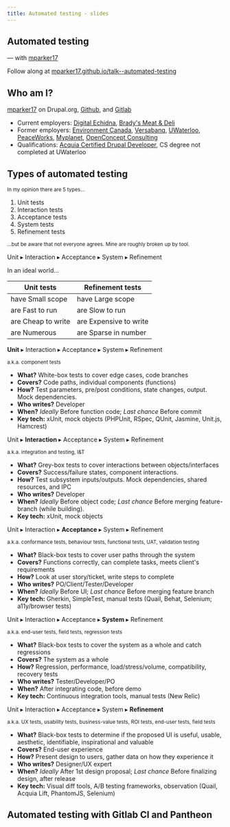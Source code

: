 ```yaml
---
title: Automated testing - slides
---
```


<section>

# Automated testing
— with [mparker17][mparker17-drupalorg]

Follow along at [mparker17.github.io/talk--automated-testing](index.md)

</section>
<section>

## Who am I?

[mparker17][mparker17-drupalorg] on Drupal.org, [Github][mparker17-github], and [Gitlab][mparker17-gitlab]

* Current employers: [Digital Echidna][echidna], [Brady's Meat & Deli][bradysmeats]
* Former employers: [Environment Canada][wsc], [Versabanq][versabanq], [UWaterloo][uwaterloo], [PeaceWorks][peaceworks], [Myplanet][myplanet], [OpenConcept Consulting][openconcept]
* Qualifications: [Acquia Certified Drupal Developer][acquia-cert], CS degree not completed at UWaterloo

</section>
<section>
<section>

## Types of automated testing

<small>In my opinion there are 5 types...</small>

1. Unit tests
2. Interaction tests
3. Acceptance tests
4. System tests
5. Refinement tests

<small>...but be aware that not everyone agrees. Mine are roughly broken up by tool.</small>

</section>
<section>

Unit ▸ Interaction ▸ Acceptance ▸ System ▸ Refinement

In an ideal world...

| Unit tests         | Refinement tests       |
| ------------------ | ---------------------- |
| have Small scope   | have Large scope       |
| are Fast to run    | are Slow to run        |
| are Cheap to write | are Expensive to write |
| are Numerous       | are Sparse in number   |

</section>
<section>

**Unit** ▸ Interaction ▸ Acceptance ▸ System ▸ Refinement

<small>a.k.a. component tests</small>

* **What?** White-box tests to cover edge cases, code branches
* **Covers?** Code paths, individual components (functions)
* **How?** Test parameters, pre/post conditions, state changes, output. Mock dependencies.
* **Who writes?** Developer
* **When?** *Ideally* Before function code; *Last chance* Before commit
* **Key tech:** xUnit, mock objects (PHPUnit, RSpec, QUnit, Jasmine, Unit.js, Hamcrest)

</section>
<section>

Unit ▸ **Interaction** ▸ Acceptance ▸ System ▸ Refinement

<small>a.k.a. integration and testing, I&T</small>

* **What?** Grey-box tests to cover interactions between objects/interfaces
* **Covers?** Success/failure states, component interactions.
* **How?** Test subsystem inputs/outputs. Mock dependencies, shared resources, and IPC
* **Who writes?** Developer
* **When?** *Ideally* Before object code; *Last chance* Before merging feature-branch (while building).
* **Key tech:** xUnit, mock objects

</section>
<section>

Unit ▸ Interaction ▸ **Acceptance** ▸ System ▸ Refinement

<small>a.k.a. conformance tests, behaviour tests, functional tests, UAT, validation testing</small>

* **What?** Black-box tests to cover user paths through the system
* **Covers?** Functions correctly, can complete tasks, meets client's requirements
* **How?** Look at user story/ticket, write steps to complete
* **Who writes?** PO/Client/Tester/Developer
* **When?** *Ideally* Before UI; *Last chance* Before merging feature branch
* **Key tech:** Gherkin, SimpleTest, manual tests (Quail, Behat, Selenium; a11y/browser tests)

</section>
<section>

Unit ▸ Interaction ▸ Acceptance ▸ **System** ▸ Refinement

<small>a.k.a. end-user tests, field tests, regression tests</small>

* **What?** Black-box tests to cover the system as a whole and catch regressions
* **Covers?** The system as a whole
* **How?** Regression, performance, load/stress/volume, compatibility, recovery tests
* **Who writes?** Tester/Developer/PO
* **When?** After integrating code, before demo
* **Key tech:** Continuous integration tools, manual tests (New Relic)

</section>
<section>

Unit ▸ Interaction ▸ Acceptance ▸ System ▸ **Refinement**

<small>a.k.a. UX tests, usability tests, business-value tests, ROI tests, end-user tests, field tests</small>

* **What?** Black-box tests to determine if the proposed UI is useful, usable, aesthetic, identifiable,
inspirational and valuable
* **Covers?** End-user experience
* **How?** Present design to users, gather data on how they experience it
* **Who writes?** Designer/UX expert
* **When?** *Ideally* After 1st design proposal; *Last chance* Before finalizing design, after release
* **Key tech:** Visual diff tools, A/B testing frameworks, observation (Quail, Acquia Lift, PhantomJS, Selenium)

</section>
</section>
<section>

## Automated testing with Gitlab CI and Pantheon

</section>

[mparker17-drupalorg]: https://www.drupal.org/u/mparker17
[mparker17-github]: https://github.com/mparker17
[mparker17-gitlab]: https://gitlab.com/mparker17
[echidna]: https://echidna.ca
[bradysmeats]: https://bradysmeats.com
[wsc]: https://www.canada.ca/en/environment-climate-change/services/water-overview/quantity/monitoring/survey.html
[versabanq]: https://www.versabank.com
[uwaterloo]: https://uwaterloo.ca
[peaceworks]: https://peaceworks.ca
[myplanet]: https://www.myplanet.com
[openconcept]: https://openconcept.ca
[acquia-cert]: https://certification.acquia.com/user/843258
